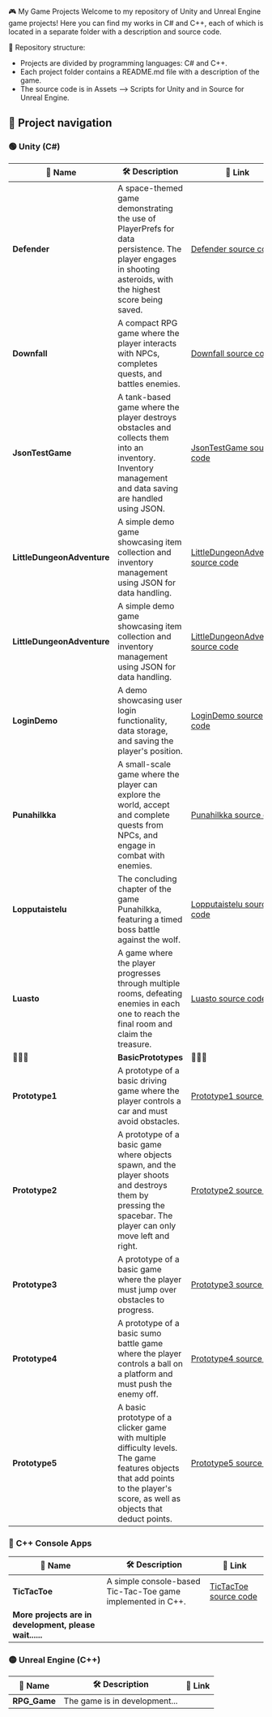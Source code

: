 🎮 My Game Projects
Welcome to my repository of Unity and Unreal Engine game projects! Here you can find my works in C# and C++, each of which is located in a separate folder with a description and source code.

📂 Repository structure:

- Projects are divided by programming languages: C# and C++.
- Each project folder contains a README.md file with a description of the game.
- The source code is in Assets --> Scripts for Unity and in Source for Unreal Engine.

## 🚀 Project navigation

### 🟢 **Unity (C#)**
| 📌 Name | 🛠️ Description | 🔗 Link |
|-------------|--------------|-----------|
| **Defender** | A space-themed game demonstrating the use of PlayerPrefs for data persistence. The player engages in shooting asteroids, with the highest score being saved.| [Defender source code](https://github.com/Svampp/AllProjects/tree/main/C%23%20(Unity%20projects)/Defender/Defender/Assets/Scripts) |
| **Downfall** | A compact RPG game where the player interacts with NPCs, completes quests, and battles enemies. | [Downfall source code](https://github.com/Svampp/AllProjects/tree/main/C%23%20(Unity%20projects)/Downfall/Downfall/Assets/Downfall/Scripts) |
| **JsonTestGame** | A tank-based game where the player destroys obstacles and collects them into an inventory. Inventory management and data saving are handled using JSON. | [JsonTestGame source code](https://github.com/Svampp/AllProjects/tree/main/C%23%20(Unity%20projects)/JsonTestGame/Harjoitusty%C3%B6JSON/Assets/Scripts) |
| **LittleDungeonAdventure** | A simple demo game showcasing item collection and inventory management using JSON for data handling. | [LittleDungeonAdventure source code](https://github.com/Svampp/AllProjects/tree/main/C%23%20(Unity%20projects)/LittleDungeonAdventure/LittleDungeonAdventure/Assets/Scripts) |
| **LittleDungeonAdventure** | A simple demo game showcasing item collection and inventory management using JSON for data handling. | [LittleDungeonAdventure source code](https://github.com/Svampp/AllProjects/tree/main/C%23%20(Unity%20projects)/LittleDungeonAdventure/LittleDungeonAdventure/Assets/Scripts) |
| **LoginDemo** | A demo showcasing user login functionality, data storage, and saving the player's position. | [LoginDemo source code](https://github.com/Svampp/AllProjects/tree/main/C%23%20(Unity%20projects)/LoginDemo/LoginDemo/Assets/Scripts) |
| **Punahilkka** | A small-scale game where the player can explore the world, accept and complete quests from NPCs, and engage in combat with enemies. | [Punahilkka source code](https://github.com/Svampp/AllProjects/tree/main/C%23%20(Unity%20projects)/Punahilkka/Punahilkka/Assets/Scripts) |
| **Lopputaistelu** | The concluding chapter of the game Punahilkka, featuring a timed boss battle against the wolf. | [Lopputaistelu source code](https://github.com/Svampp/AllProjects/tree/main/C%23%20(Unity%20projects)/Lopputaistelu/Lopputaistelu/Assets/Scripts) |
| **Luasto** | A game where the player progresses through multiple rooms, defeating enemies in each one to reach the final room and claim the treasure.| [Luasto source code](https://github.com/Svampp/AllProjects/tree/main/C%23%20(Unity%20projects)/Luasto/Llluasto/Assets/Scripts) |
| 👾👾👾 | **BasicPrototypes** | 👾👾👾 |
| **Prototype1** | A prototype of a basic driving game where the player controls a car and must avoid obstacles.| [Prototype1 source code](https://github.com/Svampp/AllProjects/tree/main/C%23%20(Unity%20projects)/BasicPrototypes/Prototype1/Unit1/Assets/Scripts) |
| **Prototype2** | A prototype of a basic game where objects spawn, and the player shoots and destroys them by pressing the spacebar. The player can only move left and right.| [Prototype2 source code](https://github.com/Svampp/AllProjects/tree/main/C%23%20(Unity%20projects)/BasicPrototypes/Prototype2/Prototype2/Assets/Scripts) |
| **Prototype3** | A prototype of a basic game where the player must jump over obstacles to progress.| [Prototype3 source code](https://github.com/Svampp/AllProjects/tree/main/C%23%20(Unity%20projects)/BasicPrototypes/Prototype3/Prototype3/Assets/Scripts) |
| **Prototype4** | A prototype of a basic sumo battle game where the player controls a ball on a platform and must push the enemy off.| [Prototype4 source code](https://github.com/Svampp/AllProjects/tree/main/C%23%20(Unity%20projects)/BasicPrototypes/Prototype4/prototype4/Assets/Scripts) |
| **Prototype5** |A basic prototype of a clicker game with multiple difficulty levels. The game features objects that add points to the player's score, as well as objects that deduct points.| [Prototype5 source code](https://github.com/Svampp/AllProjects/tree/main/C%23%20(Unity%20projects)/BasicPrototypes/Prototype5/prototype5/Assets/Scripts) |


### 🔵 **C++ Console Apps**
| 📌 Name | 🛠️ Description | 🔗 Link |
|-------------|--------------|-----------|
| **TicTacToe** | A simple console-based Tic-Tac-Toe game implemented in C++. | [TicTacToe source code](https://github.com/Svampp/AllProjects/tree/main/C%2B%2B(ConsoleApps)/TicTacToe/TicTacToe)|
| **More projects are in development, please wait......** |

### 🟡 **Unreal Engine (C++)**
| 📌 Name | 🛠️ Description | 🔗 Link |
|-------------|--------------|-----------|
| **RPG_Game** | The game is in development... |